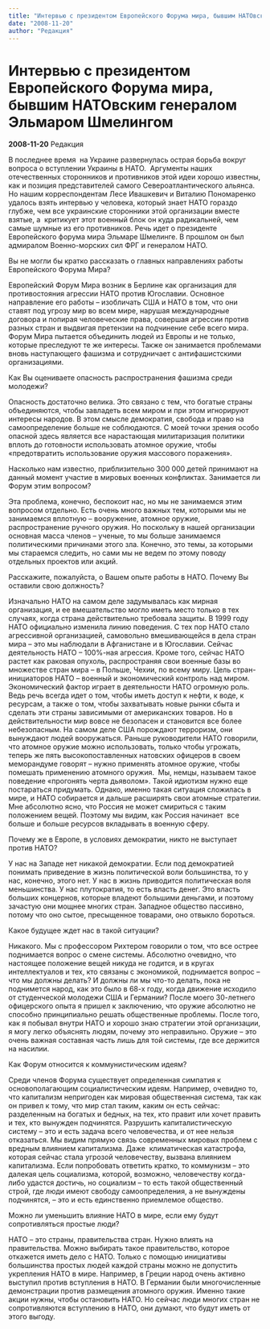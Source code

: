 ```yaml
---
title: "Интервью с президентом Европейского Форума мира, бывшим НАТОвским генералом Эльмаром Шмелингом"
date: "2008-11-20"
author: "Редакция"
---
```


# Интервью с президентом Европейского Форума мира, бывшим НАТОвским генералом Эльмаром Шмелингом

**2008-11-20** Редакция

В последнее время  на Украине развернулась острая борьба вокруг вопроса о вступлении Украины в НАТО.  Аргументы наших отечественных сторонников и противников этой идеи хорошо известны, как и позиция представителей самого Североатлантического альянса. Но нашим корреспондентам Лесе Ивашкевич и Виталию Пономаренко удалось взять интервью у человека, который знает НАТО гораздо глубже, чем все украинские сторонники этой организации вместе взятые, а  критикует этот военный блок он куда радикальней, чем самые шумные из его противников. Речь идет о президенте Европейского форума мира Эльмаре Шмелинге. В прошлом он был адмиралом Военно-морских сил ФРГ и генералом НАТО.

Вы не могли бы кратко рассказать о главных направлениях работы Европейского Форума Мира?

Европейский Форум Мира возник в Берлине как организация для противостояния агрессии НАТО против Югославии. Основное направление его работы – изобличать США и НАТО в том, что они ставят под угрозу мир во всем мире, нарушая международные договора и попирая человеческие права, совершая агрессии против разных стран и выдвигая претензии на подчинение себе всего мира. Форум Мира пытается объединить людей из Европы и не только, которые преследуют те же интересы. Также он занимается проблемами вновь наступающего фашизма и сотрудничает с антифашистскими организациями.

Как Вы оцениваете опасность распространения фашизма среди молодежи?

Опасность достаточно велика. Это связано с тем, что богатые страны объединяются, чтобы завладеть всем миром и при этом игнорируют интересы народов. В этом смысле демократия, свобода и право на самоопределение больше не соблюдаются. С моей точки зрения особо опасной здесь является все нарастающая милитаризация политики вплоть до готовности использовать атомное оружие, чтобы «предотвратить использование оружия массового поражения».

Насколько нам известно, приблизительно 300 000 детей принимают на данный момент участие в мировых военных конфликтах. Занимается ли Форум этим вопросом?

Эта проблема, конечно, беспокоит нас, но мы не занимаемся этим вопросом отдельно. Есть очень много важных тем, которыми мы не занимаемся вплотную – вооружение, атомное оружие, распространение ручного оружия. Но поскольку в нашей организации основная масса членов – ученые, то мы больше занимаемся политическими причинами этого зла. Конечно, это темы, за которыми мы стараемся следить, но сами мы не ведем по этому поводу отдельных проектов или акций.

Расскажите, пожалуйста, о Вашем опыте работы в НАТО. Почему Вы оставили свою должность?

Изначально НАТО на самом деле задумывалась как мирная организация, и ее вмешательство могло иметь место только в тех случаях, когда страна действительно требовала защиты. В 1999 году НАТО официально изменила линию поведения. С тех пор НАТО стало агрессивной организацией, самовольно вмешивающейся в дела стран мира – это мы наблюдали в Афганистане и в Югославии. Сейчас деятельность НАТО – 100%-ная агрессия. Кроме того, сейчас НАТО растет как раковая опухоль, распространяя свои военные базы во множестве стран мира – в Польше, Чехии, по всему миру. Цель стран-инициаторов НАТО – военный и экономический контроль над миром. Экономический фактор играет в деятельности НАТО огромную роль. Ведь речь всегда идет о том, чтобы иметь доступ к нефти, к воде, к ресурсам, а также о том, чтобы захватывать новые рынки сбыта и сделать эти страны зависимыми от американских товаров. Но в действительности мир вовсе не безопасен и становится все более небезопасным. На самом деле США порождают терроризм, они вынуждают людей вооружаться. Раньше руководители НАТО говорили, что атомное оружие можно использовать, только чтобы угрожать, теперь же пять высокопоставленных натовских офицеров в своем меморандуме говорят – нужно применять атомное оружие, чтобы помешать применению атомного оружия.  Мы, немцы, называем такое поведение «прогонять черта дьяволом». Такой идиотизм нужно еще постараться придумать. Однако, именно такая ситуация сложилась в мире, и НАТО собирается и дальше расширять свои атомные стратегии. Мне абсолютно ясно, что Россия не может смириться с таким положением вещей. Поэтому мы видим, как Россия начинает  все больше и больше ресурсов вкладывать в военную сферу.

Почему же в Европе, в условиях демократии, никто не выступает против НАТО?

У нас на Западе нет никакой демократии. Если под демократией понимать приведение в жизнь политической воли большинства, то у нас, конечно, этого нет. У нас в жизнь приводится политическая воля меньшинства. У нас плутократия, то есть власть денег. Это власть больших концернов, которые владеют большими деньгами, и поэтому зачастую они мощнее многих стран. Западное общество пассивно, потому что оно сытое, пресыщенное товарами, оно отвыкло бороться.

Какое будущее ждет нас в такой ситуации?

Никакого. Мы с профессором Рихтером говорили о том, что все острее поднимается вопрос о смене системы. Абсолютно очевидно, что настоящее положение вещей никуда не годится, и в кругах интеллектуалов и тех, кто связаны с экономикой, поднимается вопрос – что мы должны делать? И должны ли мы что-то делать, пока не поднимется народ, как это было в 68-х году, когда движение исходило от студенческой молодежи США и Германии? После моего 30-летнего офицерского опыта я пришел к заключению, что оружие абсолютно не способно принципиально решать общественные проблемы. После того, как я побывал внутри НАТО и хорошо знаю стратегии этой организации, я могу легко объяснять людям, почему это неправильно. Оружие – это очень важная составная часть лишь для той системы, где все держится на насилии.

Как Форум относится к коммунистическим идеям?

Среди членов Форума существует определенная симпатия к основополагающим социалистическим идеям. Например, очевидно то, что капитализм непригоден как мировая общественная система, так как он привел к тому, что мир стал таким, каким он есть сейчас: разделенным на богатых и бедных, на тех, кто правит или хочет править и тех, кто вынужден подчинятся. Разрушить капиталистическую систему – это и есть задача всего человечества, и от нее нельзя отказаться. Мы видим прямую связь современных мировых проблем с вредным влиянием капитализма. Даже  климатическая катастрофа, которая сейчас стала угрозой человечеству, вызвана влиянием капитализма. Если попробовать ответить кратко, то коммунизм – это далекая цель социализма, которой, возможно, человечеству когда-либо удастся достичь, но социализм – то есть такой общественный строй, где люди имеют свободу самоопределения, а не вынуждены подчинятся, – это и есть единственно приемлемое общество.

Можно ли уменьшить влияние НАТО в мире, если ему будут сопротивляться простые люди?

НАТО – это страны, правительства стран. Нужно влиять на правительства. Можно выбирать такое правительство, которое откажется иметь дело с НАТО. Только с помощью инициативы большинства простых людей каждой страны можно не допустить укрепления НАТО в мире. Например, в Греции народ очень активно выступил против вступления в НАТО. В Германии были многочисленные демонстрации против размещения атомного оружия. Именно такие акции нужны, чтобы остановить НАТО. Но сейчас люди многих стран не сопротивляются вступлению в НАТО, они думают, что будут иметь от этого выгоду.